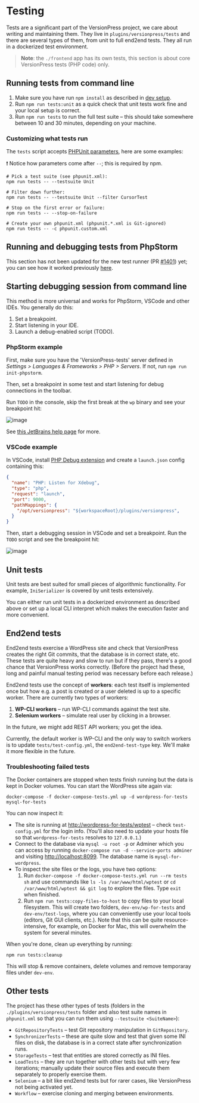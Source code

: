 # Testing

Tests are a significant part of the VersionPress project, we care about writing and maintaining them. They live in `plugins/versionpress/tests` and there are several types of them, from unit to full end2end tests. They all run in a dockerized test environment.

> **Note**: the `./frontend` app has its own tests, this section is about core VersionPress tests (PHP code) only.

## Running tests from command line

1. Make sure you have run `npm install` as described in [dev setup](dev-setup.md).
2. Run `npm run tests:unit` as a quick check that unit tests work fine and your local setup is correct.
3. Run `npm run tests` to run the full test suite – this should take somewhere between 10 and 30 minutes, depending on your machine.

### Customizing what tests run

The `tests` script accepts [PHPUnit parameters](https://phpunit.de/manual/5.7/en/textui.html), here are some examples:

❗️ Notice how parameters come after `--`; this is required by npm.

```
# Pick a test suite (see phpunit.xml):
npm run tests -- --testsuite Unit

# Filter down further:
npm run tests -- --testsuite Unit --filter CursorTest

# Stop on the first error or failure:
npm run tests -- --stop-on-failure

# Create your own phpunit.xml (phpunit.*.xml is Git-ignored)
npm run tests -- -c phpunit.custom.xml
```

## Running and debugging tests from PhpStorm

This section has not been updated for the new test runner (PR [#1401](https://github.com/versionpress/versionpress/pull/1401)) yet; you can see how it worked previously [here](https://github.com/versionpress/versionpress/blob/dbfa7f37d436d4e4035b48b25e39f4d3553ec643/docs/content/en/developer/testing.md#running-and-debugging-tests-from-phpstorm).

## Starting debugging session from command line

This method is more universal and works for PhpStorm, VSCode and other IDEs. You generally do this:

1. Set a breakpoint.
2. Start listening in your IDE.
3. Launch a debug-enabled script (TODO).

### PhpStorm example

First, make sure you have the 'VersionPress-tests' server defined in _Settings > Languages & Frameworks > PHP > Servers_. If not, run `npm run init-phpstorm`.

Then, set a breakpoint in some test and start listening for debug connections in the toolbar.

Run `TODO` in the console, skip the first break at the `wp` binary and see your breakpoint hit:

![image](https://user-images.githubusercontent.com/101152/40370369-66eda84e-5de0-11e8-88f5-9792421a92ab.png)

See [this JetBrains help page](https://confluence.jetbrains.com/display/PhpStorm/Debugging+PHP+CLI+scripts+with+PhpStorm) for more.

### VSCode example

In VSCode, install [PHP Debug extension](https://marketplace.visualstudio.com/items?itemName=felixfbecker.php-debug) and create a `launch.json` config containing this:

```json
{
  "name": "PHP: Listen for Xdebug",
  "type": "php",
  "request": "launch",
  "port": 9000,
  "pathMappings": {
    "/opt/versionpress": "${workspaceRoot}/plugins/versionpress",
  }
}
```

Then, start a debugging session in VSCode and set a breakpoint. Run the `TODO` script and see the breakpoint hit:

![image](https://user-images.githubusercontent.com/101152/40372175-7880a49a-5de4-11e8-9e87-adfb25d184ef.png)

## Unit tests

Unit tests are best suited for small pieces of algorithmic functionality. For example, `IniSerializer` is covered by unit tests extensively.

You can either run unit tests in a dockerized environment as described above or set up a local CLI interpret which makes the execution faster and more convenient.

## End2end tests

End2end tests exercise a WordPress site and check that VersionPress creates the right Git commits, that the database is in correct state, etc. These tests are quite heavy and slow to run but if they pass, there's a good chance that VersionPress works correctly. (Before the project had these, long and painful manual testing period was necessary before each release.)

End2end tests use the concept of **workers**: each test itself is implemented once but how e.g. a post is created or a user deleted is up to a specific worker. There are currently two types of workers:

1. **WP-CLI workers** – run WP-CLI commands against the test site.
2. **Selenium workers** – simulate real user by clicking in a browser.

In the future, we might add REST API workers; you get the idea.

Currently, the default worker is WP-CLI and the only way to switch workers is to update `tests/test-config.yml`, the `end2end-test-type` key. We'll make it more flexible in the future.

### Troubleshooting failed tests

The Docker containers are stopped when tests finish running but the data is kept in Docker volumes. You can start the WordPress site again via:

```
docker-compose -f docker-compose-tests.yml up -d wordpress-for-tests mysql-for-tests
```

You can now inspect it:

- The site is running at <http://wordpress-for-tests/wptest> – check `test-config.yml` for the login info. (You'll also need to update your hosts file so that `wordpress-for-tests` resolves to `127.0.0.1`.)
- Connect to the database via `mysql -u root -p` or Adminer which you can access by running `docker-compose run -d --service-ports adminer` and visiting <http://localhost:8099>. The database name is `mysql-for-wordpress`.
- To inspect the site files or the logs, you have two options:
    1. Run `docker-compose -f docker-compose-tests.yml run --rm tests sh` and use commands like `ls -ls /var/www/html/wptest` or `cd /var/www/html/wptest && git log` to explore the files. Type `exit` when finished.
    2. Run `npm run tests:copy-files-to-host` to copy files to your local filesystem. This will create two folders, `dev-env/wp-for-tests` and `dev-env/test-logs`, where you can conveniently use your local tools (editors, Git GUI clients, etc.). Note that this can be quite resource-intensive, for example, on Docker for Mac, this will overwhelm the system for several minutes.

When you're done, clean up everything by running:

```
npm run tests:cleanup
```

This will stop & remove containers, delete volumes and remove temporaray files under `dev-env`.

## Other tests

The project has these other types of tests (folders in the `./plugins/versionpress/tests` folder and also test suite names in `phpunit.xml` so that you can run them using `--testsuite <SuiteName>`):

- `GitRepositoryTests` – test Git repository manipulation in `GitRepository`.
- `SynchronizerTests` – these are quite slow and test that given some INI files on disk, the database is in a correct state after synchronization runs.
- `StorageTests` – test that entities are stored correctly as INI files.
- `LoadTests` – they are run together with other tests but with very few iterations; manually update their source files and execute them separately to properly exercise them.
- `Selenium` – a bit like end2end tests but for rarer cases, like VersionPress not being activated yet.
- `Workflow` – exercise cloning and merging between environments.
